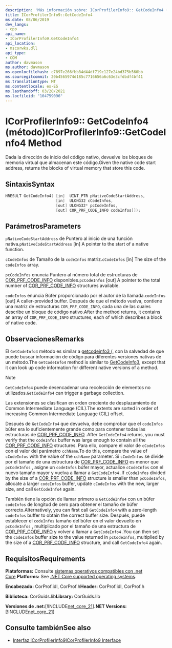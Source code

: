 ```yaml
---
description: 'Más información sobre: ICorProfilerInfo9:: GetCodeInfo4 (método)'
title: ICorProfilerInfo9::GetCodeInfo4
ms.date: 08/06/2019
dev_langs:
- cpp
api_name:
- ICorProfilerInfo9.GetCodeInfo4
api_location:
- mscorwks.dll
api_type:
- COM
author: davmason
ms.author: davmason
ms.openlocfilehash: c7897e266fbb84d44df719c127e24bd375b560bb
ms.sourcegitcommit: 20b4565974d185c7716656a6c63e3cfdbdf4bf41
ms.translationtype: MT
ms.contentlocale: es-ES
ms.lasthandoff: 03/20/2021
ms.locfileid: "104759096"
---
```

# <a name="icorprofilerinfo9getcodeinfo4-method"></a><span data-ttu-id="2310d-103">ICorProfilerInfo9:: GetCodeInfo4 (método)</span><span class="sxs-lookup"><span data-stu-id="2310d-103">ICorProfilerInfo9::GetCodeInfo4 Method</span></span>

<span data-ttu-id="2310d-104">Dada la dirección de inicio del código nativo, devuelve los bloques de memoria virtual que almacenan este código.</span><span class="sxs-lookup"><span data-stu-id="2310d-104">Given the native code start address, returns the blocks of virtual memory that store this code.</span></span>

## <a name="syntax"></a><span data-ttu-id="2310d-105">Sintaxis</span><span class="sxs-lookup"><span data-stu-id="2310d-105">Syntax</span></span>

```cpp
HRESULT GetCodeInfo4( [in]  UINT_PTR pNativeCodeStartAddress,
                      [in]  ULONG32 cCodeInfos,
                      [out] ULONG32* pcCodeInfos,
                      [out] COR_PRF_CODE_INFO codeInfos[]);
```

## <a name="parameters"></a><span data-ttu-id="2310d-106">Parámetros</span><span class="sxs-lookup"><span data-stu-id="2310d-106">Parameters</span></span>

<span data-ttu-id="2310d-107">`pNativeCodeStartAddress` de Puntero al inicio de una función nativa.</span><span class="sxs-lookup"><span data-stu-id="2310d-107">`pNativeCodeStartAddress` [in] A pointer to the start of a native function.</span></span>

<span data-ttu-id="2310d-108">`cCodeInfos` de Tamaño de la `codeInfos` matriz.</span><span class="sxs-lookup"><span data-stu-id="2310d-108">`cCodeInfos` [in] The size of the `codeInfos` array.</span></span>

<span data-ttu-id="2310d-109">`pcCodeInfos` enuncia Puntero al número total de estructuras de [COR_PRF_CODE_INFO](cor-prf-code-info-structure.md) disponibles.</span><span class="sxs-lookup"><span data-stu-id="2310d-109">`pcCodeInfos` [out] A pointer to the total number of [COR_PRF_CODE_INFO](cor-prf-code-info-structure.md) structures available.</span></span>

<span data-ttu-id="2310d-110">`codeInfos` enuncia Búfer proporcionado por el autor de la llamada.</span><span class="sxs-lookup"><span data-stu-id="2310d-110">`codeInfos` [out] A caller-provided buffer.</span></span> <span data-ttu-id="2310d-111">Después de que el método vuelva, contiene una matriz de estructuras `COR_PRF_CODE_INFO`, cada una de las cuales describe un bloque de código nativo.</span><span class="sxs-lookup"><span data-stu-id="2310d-111">After the method returns, it contains an array of `COR_PRF_CODE_INFO` structures, each of which describes a block of native code.</span></span>

## <a name="remarks"></a><span data-ttu-id="2310d-112">Observaciones</span><span class="sxs-lookup"><span data-stu-id="2310d-112">Remarks</span></span>

<span data-ttu-id="2310d-113">El `GetCodeInfo4` método es similar a [getcodeinfo3 (](icorprofilerinfo4-getcodeinfo3-method.md), con la salvedad de que puede buscar información de código para diferentes versiones nativas de un método.</span><span class="sxs-lookup"><span data-stu-id="2310d-113">The `GetCodeInfo4` method is similar to [GetCodeInfo3](icorprofilerinfo4-getcodeinfo3-method.md), except that it can look up code information for different native versions of a method.</span></span>

> [!NOTE]
> <span data-ttu-id="2310d-114">`GetCodeInfo4` puede desencadenar una recolección de elementos no utilizados.</span><span class="sxs-lookup"><span data-stu-id="2310d-114">`GetCodeInfo4` can trigger a garbage collection.</span></span>

<span data-ttu-id="2310d-115">Las extensiones se clasifican en orden creciente de desplazamiento de Common Intermediate Language (CIL).</span><span class="sxs-lookup"><span data-stu-id="2310d-115">The extents are sorted in order of increasing Common Intermediate Language (CIL) offset.</span></span>

<span data-ttu-id="2310d-116">Después de `GetCodeInfo4` que devuelva, debe comprobar que el `codeInfos` búfer era lo suficientemente grande como para contener todas las estructuras de [COR_PRF_CODE_INFO](cor-prf-code-info-structure.md) .</span><span class="sxs-lookup"><span data-stu-id="2310d-116">After `GetCodeInfo4` returns, you must verify that the `codeInfos` buffer was large enough to contain all the [COR_PRF_CODE_INFO](cor-prf-code-info-structure.md) structures.</span></span> <span data-ttu-id="2310d-117">Para ello, compare el valor de `cCodeInfos` con el valor del parámetro `cchName`.</span><span class="sxs-lookup"><span data-stu-id="2310d-117">To do this, compare the value of `cCodeInfos` with the value of the `cchName` parameter.</span></span> <span data-ttu-id="2310d-118">Si `cCodeInfos` se divide por el tamaño de una estructura de [COR_PRF_CODE_INFO](cor-prf-code-info-structure.md) es menor que `pcCodeInfos` , asigne un `codeInfos` búfer mayor, actualice `cCodeInfos` con el nuevo tamaño mayor y vuelva a llamar a `GetCodeInfo4` .</span><span class="sxs-lookup"><span data-stu-id="2310d-118">If `cCodeInfos` divided by the size of a [COR_PRF_CODE_INFO](cor-prf-code-info-structure.md) structure is smaller than `pcCodeInfos`, allocate a larger `codeInfos` buffer, update `cCodeInfos` with the new, larger size, and call `GetCodeInfo4` again.</span></span>

<span data-ttu-id="2310d-119">También tiene la opción de llamar primero a `GetCodeInfo4` con un búfer `codeInfos` de longitud de cero para obtener el tamaño de búfer correcto.</span><span class="sxs-lookup"><span data-stu-id="2310d-119">Alternatively, you can first call `GetCodeInfo4` with a zero-length `codeInfos` buffer to obtain the correct buffer size.</span></span> <span data-ttu-id="2310d-120">Después, puede establecer el `codeInfos` tamaño del búfer en el valor devuelto en `pcCodeInfos` , multiplicado por el tamaño de una estructura de [COR_PRF_CODE_INFO](cor-prf-code-info-structure.md) y volver a llamar a `GetCodeInfo4` .</span><span class="sxs-lookup"><span data-stu-id="2310d-120">You can then set the `codeInfos` buffer size to the value returned in `pcCodeInfos`, multiplied by the size of a [COR_PRF_CODE_INFO](cor-prf-code-info-structure.md) structure, and call `GetCodeInfo4` again.</span></span>

## <a name="requirements"></a><span data-ttu-id="2310d-121">Requisitos</span><span class="sxs-lookup"><span data-stu-id="2310d-121">Requirements</span></span>

<span data-ttu-id="2310d-122">**Plataformas:** Consulte [sistemas operativos compatibles con .net Core](../../../core/install/windows.md?pivots=os-windows).</span><span class="sxs-lookup"><span data-stu-id="2310d-122">**Platforms:** See [.NET Core supported operating systems](../../../core/install/windows.md?pivots=os-windows).</span></span>

<span data-ttu-id="2310d-123">**Encabezado:** CorProf.idl, CorProf.h</span><span class="sxs-lookup"><span data-stu-id="2310d-123">**Header:** CorProf.idl, CorProf.h</span></span>

<span data-ttu-id="2310d-124">**Biblioteca:** CorGuids.lib</span><span class="sxs-lookup"><span data-stu-id="2310d-124">**Library:** CorGuids.lib</span></span>

<span data-ttu-id="2310d-125">**Versiones de .net:**[!INCLUDE[net_core_21](../../../../includes/net-core-21-md.md)]</span><span class="sxs-lookup"><span data-stu-id="2310d-125">**.NET Versions:** [!INCLUDE[net_core_21](../../../../includes/net-core-21-md.md)]</span></span>

## <a name="see-also"></a><span data-ttu-id="2310d-126">Consulte también</span><span class="sxs-lookup"><span data-stu-id="2310d-126">See also</span></span>

- [<span data-ttu-id="2310d-127">Interfaz ICorProfilerInfo9</span><span class="sxs-lookup"><span data-stu-id="2310d-127">ICorProfilerInfo9 Interface</span></span>](ICorProfilerInfo9-interface.md)
